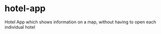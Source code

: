 # hotel-app
Hotel App which shows information on a map, without having to open each individual hotel
